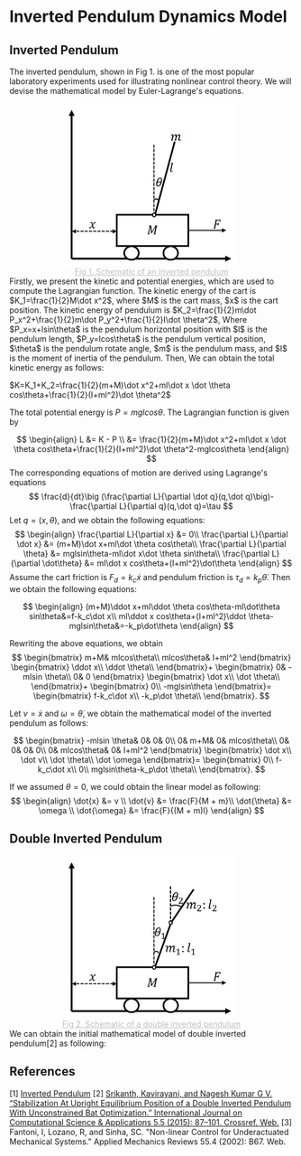 # Inverted Pendulum Dynamics Model

## Inverted Pendulum
The inverted pendulum, shown in Fig 1. is one of the most popular laboratory  experiments used for illustrating nonlinear control theory.  We will devise the mathematical model by Euler-Lagrange's equations.
<center>
<img src="../image/inverted pendulum.jpg" alt="avatar" style="zoom:60%;"/>
<div style="font-size:14px;color:#C0C0C0;text-decoration:underline">Fig 1. Schematic of an inverted pendulum</div> 
</center>
Firstly, we present the kinetic and potential energies, which are used to compute the Lagrangian function. The kinetic energy of the cart is $K_1=\frac{1}{2}M\dot x^2$,  where $M$ is the cart mass, $x$ is the cart position. The kinetic energy of pendulum is $K_2=\frac{1}{2}m\dot P_x^2+\frac{1}{2}m\dot P_y^2+\frac{1}{2}I\dot \theta^2$, Where $P_x=x+lsin\theta$ is the pendulum horizontal position with $l$ is the pendulum length, $P_y=lcos\theta$ is the pendulum vertical position,  $\theta$ is the pendulum rotate angle, $m$ is the pendulum mass, and $I$ is the moment of inertia of the pendulum. Then, We can obtain the total kinetic energy as follows:

$K=K_1+K_2=\frac{1}{2}(m+M)\dot x^2+ml\dot x \dot \theta cos\theta+\frac{1}{2}(I+ml^2)\dot \theta^2$

The total potential energy is $P=mglcos\theta$. The Lagrangian function is given by

$$
\begin{align}
L &= K - P \\
&= \frac{1}{2}(m+M)\dot x^2+ml\dot x \dot \theta cos\theta+\frac{1}{2}(I+ml^2)\dot \theta^2-mglcos\theta
\end{align}
$$
The corresponding equations of motion are derived using Lagrange's equations
$$
\frac{d}{dt}\big (\frac{\partial L}{\partial \dot q}(q,\dot q)\big)-\frac{\partial L}{\partial q}(q,\dot q)=\tau
$$
Let $q=(x,\theta)$, and we obtain the following equations:
$$
\begin{align}
\frac{\partial L}{\partial x} &= 0\\
\frac{\partial L}{\partial \dot x} &= (m+M)\dot x+ml\dot \theta cos\theta\\
\frac{\partial L}{\partial \theta} &= mglsin\theta-ml\dot x\dot \theta sin\theta\\
\frac{\partial L}{\partial \dot\theta} &= ml\dot x cos\theta+(I+ml^2)\dot\theta
\end{align}
$$
Assume the cart friction is $F_d=k_c\dot x$ and pendulum friction is $\tau_d=k_p\dot \theta$. Then we obtain the following equations:

$$
\begin{align}
(m+M)\ddot x+ml\ddot \theta cos\theta-ml\dot\theta sin\theta&=f-k_c\dot x\\
ml\ddot x cos\theta+(I+ml^2)\ddot \theta-mglsin\theta&=-k_p\dot\theta
\end{align}
$$

Rewriting the above equations, we obtain
$$
\begin{bmatrix}
m+M& mlcos\theta\\
mlcos\theta& I+ml^2
\end{bmatrix}
\begin{bmatrix}
\ddot x\\
\ddot \theta\\
\end{bmatrix}+
\begin{bmatrix}
0& -mlsin \theta\\
0& 0
\end{bmatrix}
\begin{bmatrix}
\dot x\\
\dot \theta\\
\end{bmatrix}+
\begin{bmatrix}
0\\
-mglsin\theta
\end{bmatrix}=
\begin{bmatrix}
f-k_c\dot x\\
-k_p\dot \theta\\
\end{bmatrix}.
$$

Let $v=\dot x$ and $\omega=\dot\theta$, we obtain the mathematical model of the inverted pendulum as follows:

$$
\begin{bmatrix}
-mlsin \theta& 0& 0& 0\\
0& m+M& 0& mlcos\theta\\
0& 0& 0& 0\\
0& mlcos\theta& 0& I+ml^2
\end{bmatrix}
\begin{bmatrix}
\dot x\\
\dot v\\
\dot \theta\\
\dot \omega
\end{bmatrix}=
\begin{bmatrix}
0\\
f-k_c\dot x\\
0\\
mglsin\theta-k_p\dot \theta\\
\end{bmatrix}.
$$


If we assumed $\theta = 0$, we could obtain the linear model as following:
$$
\begin{align}
\dot{x} &= v \\
\dot{v} &= \frac{F}{M + m}\\
\dot{\theta} &= \omega \\
\dot{\omega} &= \frac{F}{(M + m)l}
\end{align}
$$
## Double Inverted Pendulum
<center>
<img src="../image/double inverted pendulum.jpg" alt="avatar" style="zoom:60%;"/>
<div style="font-size:14px;color:#C0C0C0;text-decoration:underline">Fig 2. Schematic of a double inverted pendulum</div> 
</center>
We can obtain the initial mathematical model of double inverted pendulum[2] as following:

## References
[1] [Inverted Pendulum](https://en.wikipedia.org/wiki/Inverted_pendulum)
[2] [Srikanth, Kavirayani, and Nagesh Kumar G V. “Stabilization At Upright Equilibrium Position of a Double Inverted Pendulum With Unconstrained Bat Optimization.” International Journal on Computational Science & Applications 5.5 (2015): 87–101. Crossref. Web.](https://arxiv.org/abs/1511.02318)
[3] Fantoni, I, Lozano, R, and Sinha, SC. "Non-linear Control for Underactuated Mechanical Systems." Applied Mechanics Reviews 55.4 (2002): B67. Web.